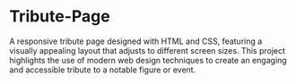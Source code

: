 # Tribute-Page
A responsive tribute page designed with HTML and CSS, featuring a visually appealing layout that adjusts to different screen sizes. This project highlights the use of modern web design techniques to create an engaging and accessible tribute to a notable figure or event.
